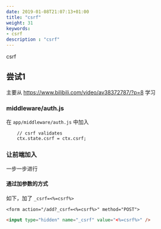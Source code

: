 ```yaml
---
date: 2019-01-08T21:07:13+01:00
title: "csrf"
weight: 31
keywords:
- csrf
description : "csrf"
---
```


csrf

## 尝试1 

主要从 https://www.bilibili.com/video/av38372787/?p=8 学习

### middleware/auth.js 

在 `app/middleware/auth.js` 中加入 

```
    // csrf validates
    ctx.state.csrf = ctx.csrf;
```

### 让前端加入 

一步一步进行

#### 通过加参数的方式

如下，加了 `_csrf=<%=csrf%>` 
```
<form action="/add?_csrf=<%=csrf%>" method="POST">
```

```HTML
<input type="hidden" name="_csrf" value="<%=csrf%>" />
```

